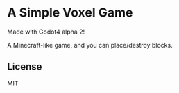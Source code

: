 # A Simple Voxel Game

Made with Godot4 alpha 2!

A Minecraft-like game, and you can place/destroy blocks.

## License

MIT
